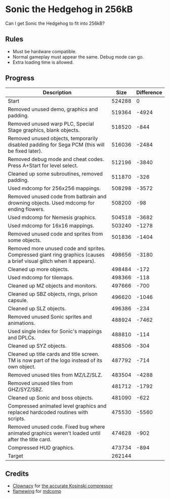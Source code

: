 # Sonic the Hedgehog in 256kB

Can I get Sonic the Hedgehog to fit into 256kB?

## Rules

* Must be hardware compatible.
* Normal gameplay must appear the same. Debug mode can go.
* Extra loading time is allowed.

## Progress

Description | Size | Difference
----------- | ---- | ----------
Start | 524288 | 0
Removed unused demo, graphics and padding. | 519364 | -4924
Removed unused warp PLC, Special Stage graphics, blank objects. | 518520 | -844
Removed unused objects, temporarily disabled padding for Sega PCM (this will be fixed later). | 516036 | -2484
Removed debug mode and cheat codes. Press A+Start for level select. | 512196 | -3840
Cleaned up some subroutines, removed padding. | 511870 | -326
Used mdcomp for 256x256 mappings. | 508298 | -3572
Removed unused code from batbrain and drowning objects. Used mdcomp for ending flowers. | 508200 | -98
Used mdcomp for Nemesis graphics. | 504518 | -3682
Used mdcomp for 16x16 mappings. | 503240 | -1278
Removed unused code and sprites from some objects. | 501836 | -1404
Removed more unused code and sprites. Compressed giant ring graphics (causes a brief visual glitch when it appears). | 498656 | -3180
Cleaned up more objects. | 498484 | -172
Used mdcomp for tilemaps. | 498366 | -118
Cleaned up MZ objects and monitors. | 497666 | -700
Cleaned up SBZ objects, rings, prison capsule. | 496620 | -1046
Cleaned up SLZ objects. | 496386 | -234
Removed unused Sonic sprites and animations. | 488924 | -7462
Used single index for Sonic's mappings and DPLCs. | 488810 | -114
Cleaned up SYZ objects. | 488506 | -304
Cleaned up title cards and title screen. TM is now part of the logo instead of its own object. | 487792 | -714
Removed unused tiles from MZ/LZ/SLZ. | 483504 | -4288
Removed unused tiles from GHZ/SYZ/SBZ. | 481712 | -1792
Cleaned up Sonic and boss objects. | 481090 | -622
Compressed animated level graphics and replaced hardcoded routines with scripts. | 475530 | -5560
Removed unused code. Fixed bug where animated graphics weren't loaded until after the title card. | 474628 | -902
Compressed HUD graphics. | 473734 | -894
Target | 262144 | 

## Credits

* [Clownacy](https://github.com/Clownacy) for [the accurate Kosinski compressor](https://github.com/Clownacy/accurate-kosinski)
* [flamewing](https://github.com/flamewing) for [mdcomp](https://github.com/flamewing/mdcomp)